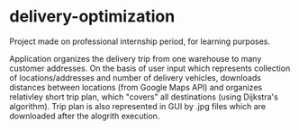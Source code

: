 # delivery-optimization
Project made on professional internship period, for learning purposes. 

Application organizes the delivery trip from one warehouse to many customer addresses. 
On the basis of user input which represents collection of locations/addresses and number of delivery vehicles, downloads distances between locations (from Google Maps API) and organizes relativley short trip plan, which "covers" all destinations (using Dijkstra's algorithm). Trip plan is also represented in GUI by .jpg files which are downloaded after the alogrith execution.   
